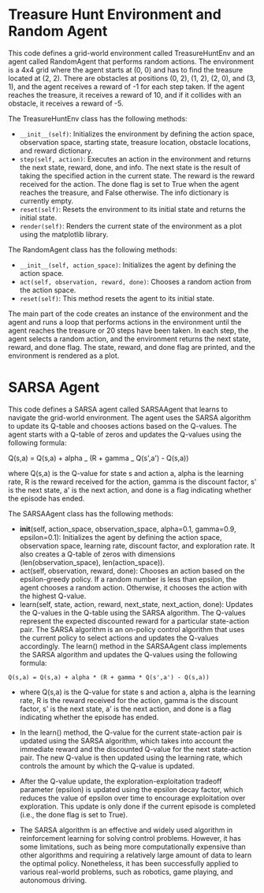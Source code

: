 # Treasure Hunt Environment and Random Agent

This code defines a grid-world environment called TreasureHuntEnv and an agent called RandomAgent that performs random actions. The environment is a 4x4 grid where the agent starts at (0, 0) and has to find the treasure located at (2, 2). There are obstacles at positions (0, 2), (1, 2), (2, 0), and (3, 1), and the agent receives a reward of -1 for each step taken. If the agent reaches the treasure, it receives a reward of 10, and if it collides with an obstacle, it receives a reward of -5.

The TreasureHuntEnv class has the following methods:

- `__init__(self)`: Initializes the environment by defining the action space, observation space, starting state, treasure location, obstacle locations, and reward dictionary.
- `step(self, action)`: Executes an action in the environment and returns the next state, reward, done, and info. The next state is the result of taking the specified action in the current state. The reward is the reward received for the action. The done flag is set to True when the agent reaches the treasure, and False otherwise. The info dictionary is currently empty.
- `reset(self)`: Resets the environment to its initial state and returns the initial state.
- `render(self)`: Renders the current state of the environment as a plot using the matplotlib library.

The RandomAgent class has the following methods:

- `__init__(self, action_space)`: Initializes the agent by defining the action space.
- `act(self, observation, reward, done)`: Chooses a random action from the action space.
- `reset(self)`: This method resets the agent to its initial state.

The main part of the code creates an instance of the environment and the agent and runs a loop that performs actions in the environment until the agent reaches the treasure or 20 steps have been taken. In each step, the agent selects a random action, and the environment returns the next state, reward, and done flag. The state, reward, and done flag are printed, and the environment is rendered as a plot.

# SARSA Agent

This code defines a SARSA agent called SARSAAgent that learns to navigate the grid-world environment. The agent uses the SARSA algorithm to update its Q-table and chooses actions based on the Q-values. The agent starts with a Q-table of zeros and updates the Q-values using the following formula:

Q(s,a) = Q(s,a) + alpha _ (R + gamma _ Q(s',a') - Q(s,a))

where Q(s,a) is the Q-value for state s and action a, alpha is the learning rate, R is the reward received for the action, gamma is the discount factor, s' is the next state, a' is the next action, and done is a flag indicating whether the episode has ended.

The SARSAAgent class has the following methods:

- **init**(self, action_space, observation_space, alpha=0.1, gamma=0.9, epsilon=0.1): Initializes the agent by defining the action space, observation space, learning rate, discount factor, and exploration rate. It also creates a Q-table of zeros with dimensions (len(observation_space), len(action_space)).
- act(self, observation, reward, done): Chooses an action based on the epsilon-greedy policy. If a random number is less than epsilon, the agent chooses a random action. Otherwise, it chooses the action with the highest Q-value.
- learn(self, state, action, reward, next_state, next_action, done): Updates the Q-values in the Q-table using the SARSA algorithm. The Q-values represent the expected discounted reward for a particular state-action pair. The SARSA algorithm is an on-policy control algorithm that uses the current policy to select actions and updates the Q-values accordingly. The learn() method in the SARSAAgent class implements the SARSA algorithm and updates the Q-values using the following formula:

`Q(s,a) = Q(s,a) + alpha * (R + gamma * Q(s',a') - Q(s,a))`

- where Q(s,a) is the Q-value for state s and action a, alpha is the learning rate, R is the reward received for the action, gamma is the discount factor, s' is the next state, a' is the next action, and done is a flag indicating whether the episode has ended.

- In the learn() method, the Q-value for the current state-action pair is updated using the SARSA algorithm, which takes into account the immediate reward and the discounted Q-value for the next state-action pair. The new Q-value is then updated using the learning rate, which controls the amount by which the Q-value is updated.

- After the Q-value update, the exploration-exploitation tradeoff parameter (epsilon) is updated using the epsilon decay factor, which reduces the value of epsilon over time to encourage exploitation over exploration. This update is only done if the current episode is completed (i.e., the done flag is set to True).

- The SARSA algorithm is an effective and widely used algorithm in reinforcement learning for solving control problems. However, it has some limitations, such as being more computationally expensive than other algorithms and requiring a relatively large amount of data to learn the optimal policy. Nonetheless, it has been successfully applied to various real-world problems, such as robotics, game playing, and autonomous driving.

